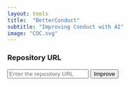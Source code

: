 ```yaml
---
layout: tools
title:  "BetterConduct"
subtitle: "Improving Conduct with AI"
image: "COC.svg"
---
```


### Repository URL
<div class="inputContainer">
    <input type="url" id="repo_url" placeholder="Enter the repository URL">
    <button id="improve-btn" onclick="submitUrl()">Improve</button>
</div>

<div class="c-loader" id="c-loader" style="display:none"></div>

<div class="feedbackContainer" id="feedbackContainer" style="display:none">
    <div>
        <h4>Feedback</h4>
        <p id="feedbackText"></p>
    </div>
    <div>
        <h4>BetterConduct</h4>
        <div id="output-code">
            <button class="copy-btn" onclick="copyText()">
                <svg enable-background="new 0 0 24 24" focusable="false" height="24" 
                     viewBox="0 0 24 24" width="24" class="NMm5M">
                    <g>
                        <rect fill="none" height="24" width="24"></rect>
                    </g>
                    <g>
                        <path d="M16,20H5V6H3v14c0,1.1,0.9,2,2,2h11V20z M20,16V4c0-1.1-0.9-2-2-2H9
                                 C7.9,2,7,2.9,7,4v12c0,1.1,0.9,2,2,2h9C19.1,18,20,17.1,20,16z M18,16H9V4h9V16z">
                        </path>
                    </g>
                </svg>
            </button>
            <p id="markdownText"></p>
            <p id="markdown" style="display: none;"></p>
        </div>
    </div>
</div>

<div id="error" style="display:none"></div>

<script type="module">
    import { marked } from "https://cdn.jsdelivr.net/npm/marked/lib/marked.esm.js";
</script>

<script>
    let error_svg = '<svg viewBox="-0.5 0 25 25" fill="none" xmlns="http://www.w3.org/2000/svg"><g id="SVGRepo_bgCarrier" stroke-width="0"></g><g id="SVGRepo_tracerCarrier" stroke-linecap="round" stroke-linejoin="round"></g><g id="SVGRepo_iconCarrier"> <path d="M18.2202 21.25H5.78015C5.14217 21.2775 4.50834 21.1347 3.94373 20.8364C3.37911 20.5381 2.90402 20.095 2.56714 19.5526C2.23026 19.0101 2.04372 18.3877 2.02667 17.7494C2.00963 17.111 2.1627 16.4797 2.47015 15.92L8.69013 5.10999C9.03495 4.54078 9.52077 4.07013 10.1006 3.74347C10.6804 3.41681 11.3346 3.24518 12.0001 3.24518C12.6656 3.24518 13.3199 3.41681 13.8997 3.74347C14.4795 4.07013 14.9654 4.54078 15.3102 5.10999L21.5302 15.92C21.8376 16.4797 21.9907 17.111 21.9736 17.7494C21.9566 18.3877 21.7701 19.0101 21.4332 19.5526C21.0963 20.095 20.6211 20.5381 20.0565 20.8364C19.4919 21.1347 18.8581 21.2775 18.2202 21.25V21.25Z" stroke="#c54042" stroke-width="1.5" stroke-linecap="round" stroke-linejoin="round"></path> <path d="M10.8809 17.15C10.8809 17.0021 10.9102 16.8556 10.9671 16.7191C11.024 16.5825 11.1074 16.4586 11.2125 16.3545C11.3175 16.2504 11.4422 16.1681 11.5792 16.1124C11.7163 16.0567 11.8629 16.0287 12.0109 16.03C12.2291 16.034 12.4413 16.1021 12.621 16.226C12.8006 16.3499 12.9398 16.5241 13.0211 16.7266C13.1023 16.9292 13.122 17.1512 13.0778 17.3649C13.0335 17.5786 12.9272 17.7745 12.7722 17.9282C12.6172 18.0818 12.4203 18.1863 12.2062 18.2287C11.9921 18.2711 11.7703 18.2494 11.5685 18.1663C11.3666 18.0833 11.1938 17.9426 11.0715 17.7618C10.9492 17.5811 10.8829 17.3683 10.8809 17.15ZM11.2409 14.42L11.1009 9.20001C11.0876 9.07453 11.1008 8.94766 11.1398 8.82764C11.1787 8.70761 11.2424 8.5971 11.3268 8.5033C11.4112 8.40949 11.5144 8.33449 11.6296 8.28314C11.7449 8.2318 11.8697 8.20526 11.9959 8.20526C12.1221 8.20526 12.2469 8.2318 12.3621 8.28314C12.4774 8.33449 12.5805 8.40949 12.6649 8.5033C12.7493 8.5971 12.8131 8.70761 12.852 8.82764C12.8909 8.94766 12.9042 9.07453 12.8909 9.20001L12.7609 14.42C12.7609 14.6215 12.6808 14.8149 12.5383 14.9574C12.3957 15.0999 12.2024 15.18 12.0009 15.18C11.7993 15.18 11.606 15.0999 11.4635 14.9574C11.321 14.8149 11.2409 14.6215 11.2409 14.42Z" fill="#c54042"></path> </g></svg>';

    async function submitUrl() {
        let button = document.getElementById("improve-btn");
        button.disabled = true;

        let url = document.getElementById("repo_url").value;
        let cleanUrl = url.split("?")[0];
        let error = document.getElementById("error");
        let pattern = /^https?:\/\/github\.com\/[^\/]+\/[^\/]+\/?$/;

        if (pattern.test(cleanUrl)) {
            let loader = document.getElementById("c-loader");
            let feedbackContainer = document.getElementById("feedbackContainer");

            loader.style.display = "";
            feedbackContainer.style.display = "none";
            error.style.display = "none";

            const site_url = window.location.origin

            try {
                let response = await fetch(site_url+"/api/better-conduct", {
                    method: "POST",
                    headers: {
                        "Content-Type": "application/json"
                    },
                    body: JSON.stringify({ repo_url: cleanUrl })
                });

                let data = await response.json();

                if (data.exception) {
                    throw new Error(data.exception);
                }

                document.getElementById("feedbackText").innerHTML = marked.parse(data.feedback);
                document.getElementById("markdownText").innerHTML = marked.parse(data.better_conduct);
                document.getElementById("markdown").innerHTML = data.better_conduct;
                
                feedbackContainer.style.display = "";
                loader.style.display = "none";
            } catch (e) {
                loader.style.display = "none";
                error.innerHTML = error_svg + e;
                error.style.display = "";
            }
        } else {
            loader.style.display = "none";
            error.innerHTML = error_svg + "Invalid URL! Make sure it is in the correct format.";
            error.style.display = "";
        }

        button.disabled = false;
    }

    function copyText() {
        const text = document.getElementById("markdown").innerText;
        navigator.clipboard.writeText(text)
            .then(() => {})
            .catch(err => console.error("Erro ao copiar: ", err));
    }
</script>

